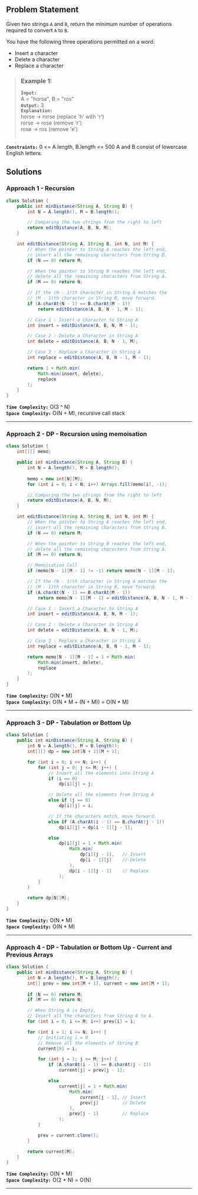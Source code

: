 ## Problem Statement
Given two strings `A` and `B`, return the minimum number of operations required to convert `A` to `B`.

You have the following three operations permitted on a word:
- Insert a character
- Delete a character
- Replace a character

> ### Example 1:
> **`Input:`** <br> A = "horse", B = "ros" <br>
> **`Output:`** 3 <br>
> **`Explanation:`** <br>
> horse -> rorse (replace 'h' with 'r') <br>
> rorse -> rose (remove 'r') <br>
> rose -> ros (remove 'e') <br><br>

**`Constraints:`**
0 <= A.length, B.length <= 500
A and B consist of lowercase English letters.

## Solutions
### Approach 1 - Recursion

```java
class Solution {
    public int minDistance(String A, String B) {
        int N = A.length(), M = B.length();

        // Comparing the two strings from the right to left
        return editDistance(A, B, N, M);    
    }

    int editDistance(String A, String B, int N, int M) {
        // When the pointer to String A reaches the left end,
        // insert all the remaining characters from String B.
        if (N == 0) return M;

        // When the pointer to String B reaches the left end,
        // delete all the remaining characters from String A.
        if (M == 0) return N;

        // If the (N - 1)th character in String A matches the
        // (M - 1)th character in String B, move forward.
        if (A.charAt(N - 1) == B.charAt(M - 1))
            return editDistance(A, B, N - 1, M - 1);

        // Case 1 : Insert a Character to String A
        int insert = editDistance(A, B, N, M - 1);

        // Case 2 : Delete a Character in String A
        int delete = editDistance(A, B, N - 1, M);

        // Case 3 : Replace a Character in String A
        int replace = editDistance(A, B, N - 1, M - 1);

        return 1 + Math.min(
            Math.min(insert, delete),
            replace
        );
    }
}
```

**`Time Complexity:`** O(3 ^ N) <br>
**`Space Complexity:`** O(N + M), recursive call stack

---

### Approach 2 - DP - Recursion using memoisation

```java
class Solution {
    int[][] memo;

    public int minDistance(String A, String B) {
        int N = A.length(), M = B.length();
        
        memo = new int[N][M];
        for (int i = 0; i < N; i++) Arrays.fill(memo[i], -1);

        // Comparing the two strings from the right to left
        return editDistance(A, B, N, M);    
    }

    int editDistance(String A, String B, int N, int M) {
        // When the pointer to String A reaches the left end,
        // insert all the remaining characters from String B.
        if (N == 0) return M;

        // When the pointer to String B reaches the left end,
        // delete all the remaining characters from String A.
        if (M == 0) return N;

        // Memoisation Call
        if (memo[N - 1][M - 1] != -1) return memo[N - 1][M - 1];

        // If the (N - 1)th character in String A matches the
        // (M - 1)th character in String B, move forward.
        if (A.charAt(N - 1) == B.charAt(M - 1))
            return memo[N - 1][M - 1] = editDistance(A, B, N - 1, M - 1);

        // Case 1 : Insert a Character to String A
        int insert = editDistance(A, B, N, M - 1);

        // Case 2 : Delete a Character in String A
        int delete = editDistance(A, B, N - 1, M);

        // Case 3 : Replace a Character in String A
        int replace = editDistance(A, B, N - 1, M - 1);

        return memo[N - 1][M - 1] = 1 + Math.min(
            Math.min(insert, delete),
            replace
        );
    }
}
```

**`Time Complexity:`** O(N * M) <br>
**`Space Complexity:`** O(N * M + (N + M)) = O(N * M)

---

### Approach 3 - DP - Tabulation or Bottom Up

```java
class Solution {
    public int minDistance(String A, String B) {
        int N = A.length(), M = B.length();
        int[][] dp = new int[N + 1][M + 1];

        for (int i = 0; i <= N; i++) {
            for (int j = 0; j <= M; j++) {
                // Insert all the elements into String A
                if (i == 0)
                    dp[i][j] = j;

                // Delete all the elements from String A
                else if (j == 0)
                    dp[i][j] = i;

                // If the characters match, move forward.
                else if (A.charAt(i - 1) == B.charAt(j - 1))
                    dp[i][j] = dp[i - 1][j - 1];

                else
                    dp[i][j] = 1 + Math.min(
                        Math.min(
                            dp[i][j - 1],   // Insert
                            dp[i - 1][j]    // Delete
                        ),
                        dp[i - 1][j - 1]    // Replace
                    );
            }
        }

        return dp[N][M];
    }
}
```

**`Time Complexity:`** O(N * M) <br>
**`Space Complexity:`** O(N * M)

---

### Approach 4 - DP - Tabulation or Bottom Up - Current and Previous Arrays

```java
class Solution {
    public int minDistance(String A, String B) {
        int N = A.length(), M = B.length();
        int[] prev = new int[M + 1], current = new int[M + 1];
        
        if (N == 0) return M;
        if (M == 0) return N;

        // When String A is Empty,
        // Insert all the characters from String B to A.
        for (int i = 0; i <= M; i++) prev[i] = i;

        for (int i = 1; i <= N; i++) {
            // Initiating i = 0
            // Remove all the elements of String B
            current[0] = i;

            for (int j = 1; j <= M; j++) {
                if (A.charAt(i - 1) == B.charAt(j - 1))
                    current[j] = prev[j - 1];

                else
                    current[j] = 1 + Math.min(
                        Math.min(
                            current[j - 1], // Insert
                            prev[j]         // Delete
                        ),
                        prev[j - 1]         // Replace
                    );
            }

            prev = current.clone();
        }

        return current[M];
    }
}
```

**`Time Complexity:`** O(N * M) <br>
**`Space Complexity:`** O(2 * N) = O(N)

---

